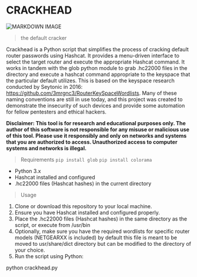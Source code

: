 # CRACKHEAD
![MARKDOWN IMAGE](https://repository-images.githubusercontent.com/695599971/5facdf3f-bcd9-442c-83c8-1f9dd128943b) 
> the default cracker

Crackhead is a Python script that simplifies the process of cracking default router passwords using Hashcat. It provides a menu-driven interface to select the target router and execute the appropriate Hashcat command. It works in tandem with the glob python module to grab .hc22000 files in the directory and execute a hashcat command appropriate to the keyspace that the particular default utilizes. This is based on the keyspace research conducted by Seytonic in 2016: https://github.com/3mrgnc3/RouterKeySpaceWordlists. Many of these naming conventions are still in use today, and this project was created to demonstrate the insecurity of such devices and provide some automation for fellow pentesters and ethical hackers.

**Disclaimer: This tool is for research and educational purposes only. The author of this software is not responsible for any misuse or malicious use of this tool. Please use it responsibly and only on networks and systems that you are authorized to access. Unauthorized access to computer systems and networks is illegal.**

> Requirements
`pip install glob`
`pip install colorama`
- Python 3.x
- Hashcat installed and configured
- .hc22000 files (Hashcat hashes) in the current directory

> Usage

1. Clone or download this repository to your local machine.
2. Ensure you have Hashcat installed and configured properly.
3. Place the .hc22000 files (Hashcat hashes) in the same directory as the script, or execute from /usr/bin
4. Optionally, make sure you have the required wordlists for specific router models (NETGEARXX is included) by default this file is meant to be moved to usr/share/dict directory but can be modified to the directory of your choice.
5. Run the script using Python:

python crackhead.py
